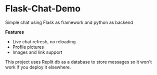 # Flask-Chat-Demo
Simple chat using Flask as framework and python as backend

**Features**
- Live chat refresh, no reloading
- Profile pictures
- Images and link support

This project uses Replit db as a database to store messages so it won't work if you deploy it elsewhere.

